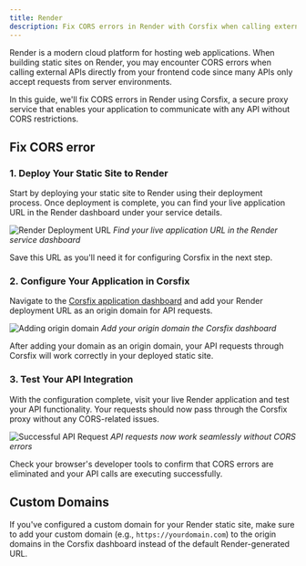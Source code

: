 ```yaml
---
title: Render
description: Fix CORS errors in Render with Corsfix when calling external APIs from your website.
---
```


Render is a modern cloud platform for hosting web applications. When building static sites on Render, you may encounter CORS errors when calling external APIs directly from your frontend code since many APIs only accept requests from server environments.

In this guide, we'll fix CORS errors in Render using Corsfix, a secure proxy service that enables your application to communicate with any API without CORS restrictions.

## Fix CORS error

### 1. Deploy Your Static Site to Render

Start by deploying your static site to Render using their deployment process. Once deployment is complete, you can find your live application URL in the Render dashboard under your service details.

![Render Deployment URL](https://assets.corsfix.com/bb2m1mj.png)
_Find your live application URL in the Render service dashboard_

Save this URL as you'll need it for configuring Corsfix in the next step.

### 2. Configure Your Application in Corsfix

Navigate to the [Corsfix application dashboard](https://app.corsfix.com) and add your Render deployment URL as an origin domain for API requests.

![Adding origin domain](https://assets.corsfix.com/8bna8zej.png)
_Add your origin domain the Corsfix dashboard_

After adding your domain as an origin domain, your API requests through Corsfix will work correctly in your deployed static site.

### 3. Test Your API Integration

With the configuration complete, visit your live Render application and test your API functionality. Your requests should now pass through the Corsfix proxy without any CORS-related issues.

![Successful API Request](https://assets.corsfix.com/7teag7h.png)
_API requests now work seamlessly without CORS errors_

Check your browser's developer tools to confirm that CORS errors are eliminated and your API calls are executing successfully.

## Custom Domains

If you've configured a custom domain for your Render static site, make sure to add your custom domain (e.g., `https://yourdomain.com`) to the origin domains in the Corsfix dashboard instead of the default Render-generated URL.
